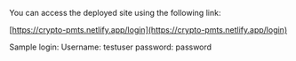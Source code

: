 You can access the deployed site using the following link:

[https://crypto-pmts.netlify.app/login](https://crypto-pmts.netlify.app/login)

Sample login:
Username: testuser
password: password


